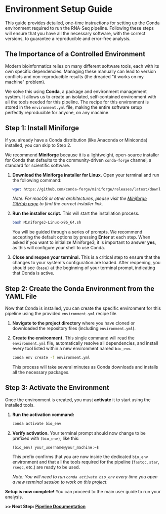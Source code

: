 # Environment Setup Guide

This guide provides detailed, one-time instructions for setting up the Conda environment required to run the RNA-Seq pipeline. Following these steps will ensure that you have all the necessary software, with the correct versions, to guarantee a reproducible and error-free analysis.

## The Importance of a Controlled Environment

Modern bioinformatics relies on many different software tools, each with its own specific dependencies. Managing these manually can lead to version conflicts and non-reproducible results (the dreaded "it works on my machine" problem).

We solve this using **Conda**, a package and environment management system. It allows us to create an isolated, self-contained environment with all the tools needed for this pipeline. The recipe for this environment is stored in the `environment.yml` file, making the entire software setup perfectly reproducible for anyone, on any machine.

## Step 1: Install Miniforge

If you already have a Conda distribution (like Anaconda or Miniconda) installed, you can skip to Step 2.

We recommend **Miniforge** because it is a lightweight, open-source installer for Conda that defaults to the community-driven `conda-forge` channel, a standard for scientific software.

1.  **Download the Miniforge installer for Linux.** Open your terminal and run the following command:
    ```bash
    wget https://github.com/conda-forge/miniforge/releases/latest/download/Miniforge3-Linux-x86_64.sh
    ```
    *Note: For macOS or other architectures, please visit the [Miniforge GitHub page](https://github.com/conda-forge/miniforge) to find the correct installer link.*

2.  **Run the installer script.** This will start the installation process.
    ```bash
    bash Miniforge3-Linux-x86_64.sh
    ```
    You will be guided through a series of prompts. We recommend accepting the default options by pressing **Enter** at each step. When asked if you want to initialize Miniforge3, it is important to answer **yes**, as this will configure your shell to use Conda.

3.  **Close and reopen your terminal.** This is a critical step to ensure that the changes to your system's configuration are loaded. After reopening, you should see `(base)` at the beginning of your terminal prompt, indicating that Conda is active.

## Step 2: Create the Conda Environment from the YAML File

Now that Conda is installed, you can create the specific environment for this pipeline using the provided `environment.yml` recipe file.

1.  **Navigate to the project directory** where you have cloned or downloaded the repository files (including `environment.yml`).

2.  **Create the environment.** This single command will read the `environment.yml` file, automatically resolve all dependencies, and install every tool listed within a new environment named `bio_env`.
    ```bash
    conda env create -f environment.yml
    ```
    This process will take several minutes as Conda downloads and installs all the necessary packages.

## Step 3: Activate the Environment

Once the environment is created, you must **activate** it to start using the installed tools.

1.  **Run the activation command:**
    ```bash
    conda activate bio_env
    ```
2.  **Verify activation.** Your terminal prompt should now change to be prefixed with `(bio_env)`, like this:
    ```
    (bio_env) your_username@your_machine:~$
    ```
    This prefix confirms that you are now inside the dedicated `bio_env` environment and that all the tools required for the pipeline (`fastqc`, `star`, `rseqc`, etc.) are ready to be used.

    *Note: You will need to run `conda activate bio_env` every time you open a new terminal session to work on this project.*

**Setup is now complete!** You can proceed to the main user guide to run your analysis.

**>> Next Step: [Pipeline Documentation](./PIPELINE_DOCUMENTATION.md)**
